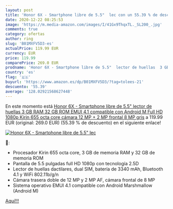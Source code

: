 ```yaml
---
layout: post
title: 'Honor 6X - Smartphone libre de 5.5"  lec con un 55.39 % de descuento'
date: 2020-12-22 08:25:53
image: 'https://m.media-amazon.com/images/I/41Gx9ThqxTL._SL200_.jpg'
comments: true
category: ofertas
author: ring
slug: 'B01MXFV5D3-es'
actualPrice: 119.99 EUR
currency: EUR
price: 119.99
comparePrice: 269.0 EUR
prodname: 'Honor 6X - Smartphone libre de 5.5"  lector de huellas  3 GB RAM  32 GB ROM  EMUI 4.1 compatible con Android M  Full HD 1080p  Kirin 655 octa core  cámara 12 MP + 2 MP  frontal 8 MP   gris'
country: 'es'
flag: '🇪🇸'
buyurl: 'https://www.amazon.es/dp/B01MXFV5D3/?tag=tolees-21'
descuento: '55.39'
average: '128.02921568627448'
---
```


En este momento está [Honor 6X - Smartphone libre de 5.5"  lector de huellas  3 GB RAM  32 GB ROM  EMUI 4.1 compatible con Android M  Full HD 1080p  Kirin 655 octa core  cámara 12 MP + 2 MP  frontal 8 MP   gris](https://www.amazon.es/dp/B01MXFV5D3/?tag=tolees-21) a 119.99 EUR (original: 269.0 EUR) (55.39 %  de descuento) en el siguiente enlace!

[![Honor 6X - Smartphone libre de 5.5"  lec](https://m.media-amazon.com/images/I/41Gx9ThqxTL._SL200_.jpg)](https://www.amazon.es/dp/B01MXFV5D3/?tag=tolees-21)

🔎:

- Procesador Kirin 655 octa core, 3 GB de memoria RAM y 32 GB de memoria ROM
- Pantalla de 5.5 pulgadas full HD 1080p con tecnología 2.5D
- Lector de huellas dactilares, dual SIM, batería de 3340 mAh, Bluetooth 4.1 y WiFi 802.11b/g/n
- Cámara trasera doble de 12 MP y 2 MP AF, cámara frontal de 8 MP
- Sistema operativo EMUI 4.1 compatible con Android Marshmallow (Android M)

[Aquí!!!](https://www.amazon.es/dp/B01MXFV5D3/?tag=tolees-21)
